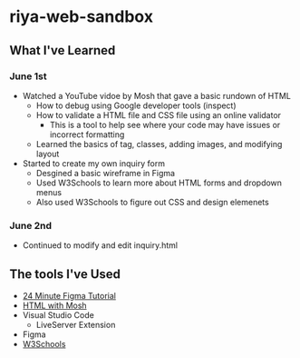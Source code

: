 # riya-web-sandbox

## What I've Learned

### June 1st
- Watched a YouTube vidoe by Mosh that gave a basic rundown of HTML
  - How to debug using Google developer tools (inspect)
  - How to validate a HTML file and CSS file using an online validator
    - This is a tool to help see where your code may have issues or incorrect formatting
  - Learned the basics of tag, classes, adding images, and modifying layout
- Started to create my own inquiry form
  - Desgined a basic wireframe in Figma
  - Used W3Schools to learn more about HTML forms and dropdown menus
  - Also used W3Schools to figure out CSS and design elemenets
### June 2nd
- Continued to modify and edit inquiry.html

## The tools I've Used
- [24 Minute Figma Tutorial](https://www.youtube.com/watch?v=FTFaQWZBqQ8)
- [HTML with Mosh](https://www.youtube.com/watch?v=qz0aGYrrlhU)
- Visual Studio Code
  - LiveServer Extension
- Figma
- [W3Schools](https://www.w3schools.com/css/default.asp)
